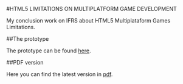 #HTML5 LIMITATIONS ON MULTIPLATFORM GAME DEVELOPMENT

My conclusion work on IFRS about HTML5 Multiplataform Games
Limitations.

##The prototype

The prototype can be found [here](https://github.com/jeanCarloMachado/math-game).

##PDF version

Here you can find the latest version in [pdf](https://github.com/jeanCarloMachado/tcc/blob/master/tcc.pdf).

